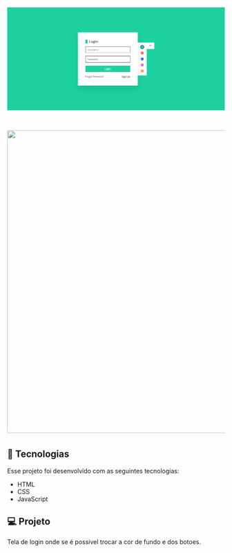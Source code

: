 
<h1 align="center">
  <img  src="./assets/tela.png" width="800px" />
</h1>


<h1 align="center">
  <img  src="./assets/tela.gif" width="1000px" height="700px" />
</h1>



## 🚀 Tecnologias

Esse projeto foi desenvolvido com as seguintes tecnologias:

- HTML
- CSS
- JavaScript

## 💻 Projeto

Tela de login onde se é possivel trocar a cor de fundo e dos botoes.

